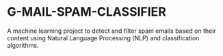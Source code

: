 # G-MAIL-SPAM-CLASSIFIER
A machine learning project to detect and filter spam emails based on their content using Natural Language Processing (NLP) and classification algorithms.
